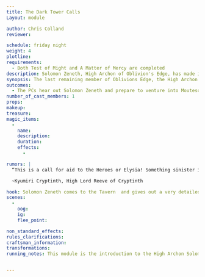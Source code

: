 ```yaml
---
title: The Dark Tower Calls
Layout: module

author: Chris Colland
reviewer: 

schedule: friday night
weight: 4
plotline: 
requirements: 
  - Both Test of Might and A Matter of Mercy are completed
description: Solomon Zeneth, High Archon of Oblivion's Edge, has made it out of Moutesque and to Cryptinith with his life. Solomon tells the adventurers about Moutesque over the last few years and ask for Aid in reclaiming the City from the Undead and slay Demitri Revendreth, a Master Vampire in Valdricks forces
synopsis: The last remaining member of Oblivions Edge, the High Archon Solomon Zeneth, comes to town to gather the adventurers to start the process of saving Moutesque. His arrival is expected but needed as the quest for Moutesque will be hard task.
outcomes: 
  - The PCs hear out Solomon Zeneth and prepare to venture into Moutesque.
number_of_cast_members: 1
props: 
makeup: 
treasure: 
magic_items:
  - 
    name: 
    description:  
    duration: 
    effects: 
      - 

rumors: |
  “This is a call for aid to the Heroes or Elysia! Something sinister is afoot in the shadows of Moutesque. We have our own share of problems with the Feral lurking in the forests outside of Cryptinth. STICK TO THE ROADS ON YOUR WAY HERE AND DO NOT TRAVEL AT NIGHT ALONE!!! Make sure you bring Silver weapons….. but please do not carry them openly in the city walls of Cryptinth. I shall post the laws of our city very soon. This expeditionary force will rendezvous on the 2nd of June 623. You may use our city of Cryptinth as your forward base as the city of Moutesque is not habitable to anyone besides the mages of Obilvions Edge.”

  ~Kyumiri Cryptinth, High Lord Reeve of Cryptinth

hook: Solomon Zeneth comes to the Tavern  and gives out a very detailed account of how the Shadow War for Moutesque has went over the last 3 years.
scenes: 
  - 
    oog: 
    ig: 
    flee_point: 

non_standard_effects: 
rules_clarifications: 
craftsman_information: 
transformations: 
running_notes: This module is the introduction to the High Archon Solomon Zeneth of Oblivions Edge. He will give them a very deep understanding of the threat they are facing with Moutesque. He will tell them what he knows of the Chaotic One, the Green Star over Moutesque, Demitri Revendreth, and what he suspects the deal is with the Feral being manipulated by either Demitri or the Green Eyed Demon


---
```

